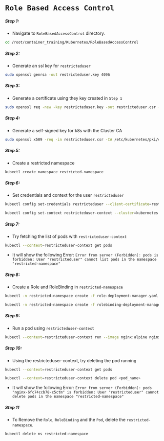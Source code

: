 # **`Role Based Access Control`**


##### Step 1: 

* Navigate to `RoleBasedAccessControl` directory.

```bash
cd /root/container_training/Kubernetes/RoleBasedAccessControl
```

##### Step 2: 

* Generate an ssl key for `restricteduser`

```bash
sudo openssl genrsa -out restricteduser.key 4096
```


##### Step 3:

* Generate a certificate using they key created in `Step 1`

```bash
sudo openssl req -new -key restricteduser.key -out restricteduser.csr -subj '/CN=restricteduser/O=developer'
```


##### Step 4:

* Generate a self-signed key for k8s with the Cluster CA

```bash
sudo openssl x509 -req -in restricteduser.csr -CA /etc/kubernetes/pki/ca.crt -CAkey /etc/kubernetes/pki/ca.key -CAcreateserial -out restricteduser.crt -days 365
```

##### Step 5:

* Create a restricted namespace

```bash
kubectl create namespace restricted-namespace
```

##### Step 6:

* Set credentials and context for the user `restricteduser`

```bash
kubectl config set-credentials restricteduser --client-certificate=restricteduser.crt  --client-key=restricteduser.key

kubectl config set-context restricteduser-context --cluster=kubernetes --namespace=restricted-namespace --user=restricteduser
```


##### Step 7:

* Try fetching the list of pods with `restricteduser-context`

```bash
kubectl --context=restricteduser-context get pods
```

* It will show the following Error: `Error from server (Forbidden): pods is forbidden: User "restricteduser" cannot list pods in the namespace "restricted-namespace"`

##### Step 8:

* Create a Role and RoleBinding in `restricted-namespace`

```bash
kubectl -n restricted-namespace create -f role-deployment-manager.yaml

kubectl -n restricted-namespace create -f rolebinding-deployment-manager.yaml
```

##### Step 9:

* Run a pod using `restricteduser-context`

```bash
kubectl --context=restricteduser-context run --image nginx:alpine nginx
```

##### Step 10:

* Using the restricteduser-context, try deleting the pod running

```bash
kubectl --context=restricteduser-context get pods 

kubectl --context=restricteduser-context delete pod <pod_name>
```

* It will show the following Error: `Error from server (Forbidden): pods "nginx-6fc74ccb78-c5ctm" is forbidden: User "restricteduser" cannot delete pods in the namespace "restricted-namespace"`
 

##### Step 11

* To Remove the `Role`, `RoleBinding` and the `Pod`, delete the `restricted-namespace`. 

```bash
kubectl delete ns restricted-namespace
```